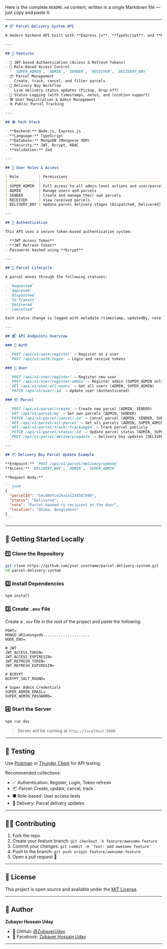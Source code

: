 Here is the complete `README.md` content, written in a single Markdown file — just copy and paste it:

---

````markdown
# 📦 Parcel Delivery System API

A modern backend API built with **Express.js**, **TypeScript**, and **MongoDB**, designed to manage parcel delivery operations with robust role-based access control, tracking, and lifecycle management.

---

## 🚀 Features

- 🔐 JWT-based Authentication (Access & Refresh Tokens)
- 👥 Role-Based Access Control
  - `SUPER_ADMIN`, `ADMIN`, `SENDER`, `RECEIVER`, `DELIVERY_BOY`
- 📦 Parcel Management
  - Create, track, cancel, and filter parcels
- 🚛 Delivery Boy Workflow
  - Live delivery status updates (Pickup, Drop-off)
- 🧾 Status Logging (with timestamps, notes, and location support)
- 🛠️ User Registration & Admin Management
- 🌐 Public Parcel Tracking

---

## 🛠️ Tech Stack

- **Backend:** Node.js, Express.js
- **Language:** TypeScript
- **Database:** MongoDB (Mongoose ODM)
- **Security:** JWT, Bcrypt, RBAC
- **Validation:** Zod

---

## 🔑 User Roles & Access

| Role         | Permissions                                                    |
| ------------ | -------------------------------------------------------------- |
| SUPER_ADMIN  | Full access to all admin-level actions and user/parcel control |
| ADMIN        | Manage users and parcels                                       |
| SENDER       | Create and manage their own parcels                            |
| RECEIVER     | View received parcels                                          |
| DELIVERY_BOY | Update parcel delivery stages (Dispatched, Delivered)          |

---

## 🔐 Authentication

This API uses a secure token-based authentication system:

- **JWT Access Token**
- **JWT Refresh Token**
- Passwords hashed using **bcrypt**

---

## 🔄 Parcel Lifecycle

A parcel moves through the following statuses:

- `Requested`
- `Approved`
- `Dispatched`
- `In Transit`
- `Delivered`
- `Cancelled`

Each status change is logged with metadata (timestamp, updatedBy, note, location).

---

## 📬 API Endpoints Overview

### 🔑 Auth

- `POST /api/v1/auth/register` — Register as a user
- `POST /api/v1/auth/login` — Login and receive tokens

### 👥 User

- `POST /api/v1/user/register` — Register new user
- `POST /api/v1/user/register-admin` — Register admin (SUPER_ADMIN only)
- `GET /api/v1/user/all-users` — Get all users (ADMIN, SUPER_ADMIN)
- `PATCH /api/v1/user/:id` — Update user (Authenticated)

### 📦 Parcel

- `POST /api/v1/parcel/create` — Create new parcel (ADMIN, SENDER)
- `GET /api/v1/parcel/my` — Get own parcels (ADMIN, SENDER)
- `PATCH /api/v1/parcel/cancel/:id` — Cancel parcel (ADMIN, SENDER, SUPER_ADMIN)
- `GET /api/v1/parcel/all-parcel` — Get all parcels (ADMIN, SUPER_ADMIN)
- `GET /api/v1/parcel/track/:trackingId` — Track parcel publicly
- `PATCH /api/v1/parcel/status/:id` — Update parcel status (ADMIN, SUPER_ADMIN)
- `POST /api/v1/parcel/delivery/update` — Delivery boy updates (DELIVERY_BOY)

---

## 📦 Delivery Boy Parcel Update Example

**Endpoint:** `POST /api/v1/parcel/delivery/update`  
**Access:** `DELIVERY_BOY`, `ADMIN`, `SUPER_ADMIN`

**Request Body:**

```json
{
  "parcelId": "64c889fce24a1e1234567890",
  "status": "Delivered",
  "note": "Parcel handed to recipient at the door",
  "location": "Dhaka, Bangladesh"
}
```
````

---

## 🧪 Getting Started Locally

### 1️⃣ Clone the Repository

```bash
git clone https://github.com/your-username/parcel-delivery-system.git
cd parcel-delivery-system
```

### 2️⃣ Install Dependencies

```bash
npm install
```

### 3️⃣ Create `.env` File

Create a `.env` file in the root of the project and paste the following:

```env
PORT=
MONGO_URI=mongodb.....................
NODE_ENV=

# JWT
JWT_ACCESS_TOKEN=
JWT_ACCESS_EXPIRESIN=
JWT_REFRESH_TOKEN=
JWT_REFRESH_EXPIRESIN=

# BCRYPT
BCRYPT_SALT_ROUND=

# Super Admin Credentials
SUPER_ADMIN_EMAIL=
SUPER_ADMIN_PASSWORD=
```

### 4️⃣ Start the Server

```bash
npm run dev
```

> Server will be running at `http://localhost:5000`

---

## 🧪 Testing

Use [Postman](https://www.postman.com/) or [Thunder Client](https://www.thunderclient.com/) for API testing.

Recommended collections:

- ✅ Authentication: Register, Login, Token refresh
- 📦 Parcel: Create, update, cancel, track
- 🛡️ Role-based: User access tests
- 🚚 Delivery: Parcel delivery updates

---

## 🧑‍💻 Contributing

1. Fork the repo
2. Create your feature branch: `git checkout -b feature/awesome-feature`
3. Commit your changes: `git commit -m 'feat: add awesome feature'`
4. Push to the branch: `git push origin feature/awesome-feature`
5. Open a pull request 🚀

---

## 🧾 License

This project is open source and available under the [MIT License](LICENSE).

---

## 👤 Author

**Zubayer Hossain Uday**

- 💼 GitHub: [@ZubayerUday](https://github.com/Uday2027)
- 📘 Facebook: [Zubayer Hossain Uday](https://facebook.com/Y0uNeverKn0w)

---
